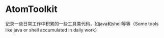 # AtomToolkit
记录一些日常工作中积累的一些工具类代码，如java和shell等等（Some tools like java or shell accumulated in daily work）
